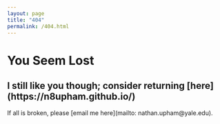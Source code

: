 ```yaml
---
layout: page
title: "404"
permalink: /404.html
--- 
```


<h1>You Seem Lost</h1>
<h2>I still like you though; consider returning [here](https://n8upham.github.io/)</h2>
<p> If all is broken, please [email me here](mailto: nathan.upham@yale.edu).</p>